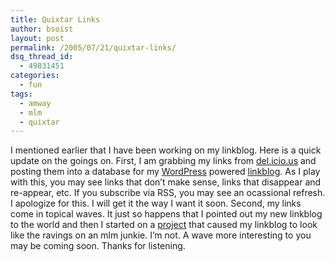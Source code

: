 ```yaml
---
title: Quixtar Links
author: bsoist
layout: post
permalink: /2005/07/21/quixtar-links/
dsq_thread_id:
  - 49831451
categories:
  - fun
tags:
  - amway
  - mlm
  - quixtar
---
```

I mentioned earlier that I have been working on my linkblog. Here is a quick update on the goings on. First, I am grabbing my links from <a href="http://del.icio.us/bsoist/" rel="tag">del.icio.us</a> and posting them into a database for my [WordPress][1] powered [linkblog][2]. As I play with this, you may see links that don&#8217;t make sense, links that disappear and re-appear, etc. If you subscribe via RSS, you may see an ocassional refresh. I apologize for this. I will get it the way I want it soon. Second, my links come in topical waves. It just so happens that I pointed out my new linkblog to the world and then I started on a [project][3] that caused my linkblog to look like the ravings on an mlm junkie. I&#8217;m not. A wave more interesting to you may be coming soon. Thanks for listening.

 [1]: http://wordpress.org/
 [2]: http://bsoist.geexfiles.com/links/
 [3]: http://worldwidedreamstealers.com/
